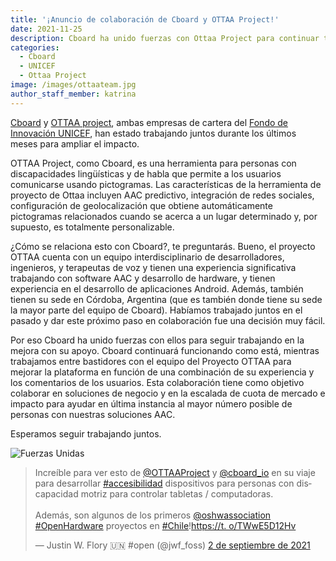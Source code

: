 ```yaml
---
title: '¡Anuncio de colaboración de Cboard y OTTAA Project!'
date: 2021-11-25
description: Cboard ha unido fuerzas con Ottaa Project para continuar trabajando en mejorar la comunicación de las personas con discapacidades
categories:
  - Cboard
  - UNICEF
  - Ottaa Project
image: /images/ottaateam.jpg
author_staff_member: katrina
---
```

[Cboard](https://www.cboard.io/) y [OTTAA project](https://www.ottaaproject.com/), ambas empresas de cartera del [Fondo de Innovación UNICEF](https://www.unicef.org/innovation/stories/giving-every-child-voice-aac-technology), han estado trabajando juntos durante los últimos meses para ampliar el impacto.

OTTAA Project, como Cboard, es una herramienta para personas con discapacidades lingüísticas y de habla que permite a los usuarios comunicarse usando pictogramas. Las características de la herramienta de proyecto de Ottaa incluyen AAC predictivo, integración de redes sociales, configuración de geolocalización que obtiene automáticamente pictogramas relacionados cuando se acerca a un lugar determinado y, por supuesto, es totalmente personalizable.

¿Cómo se relaciona esto con Cboard?, te preguntarás. Bueno, el proyecto OTTAA cuenta con un equipo interdisciplinario de desarrolladores, ingenieros, y terapeutas de voz y tienen una experiencia significativa trabajando con software AAC y desarrollo de hardware, y tienen experiencia en el desarrollo de aplicaciones Android. Además, también tienen su sede en Córdoba, Argentina (que es también donde tiene su sede la mayor parte del equipo de Cboard). Habíamos trabajado juntos en el pasado y dar este próximo paso en colaboración fue una decisión muy fácil.

Por eso Cboard ha unido fuerzas con ellos para seguir trabajando en la mejora con su apoyo. Cboard continuará funcionando como está, mientras trabajamos entre bastidores con el equipo del Proyecto OTTAA para mejorar la plataforma en función de una combinación de su experiencia y los comentarios de los usuarios. Esta colaboración tiene como objetivo colaborar en soluciones de negocio y en la escalada de cuota de mercado e impacto para ayudar en última instancia al mayor número posible de personas con nuestras soluciones AAC.

Esperamos seguir trabajando juntos.

![Fuerzas Unidas](/images/joined-forces.png)

<blockquote class="twitter-tweet"><p lang="en" dir="ltr">Increíble para ver esto de <a href="https://twitter.com/OTTAAProject?ref_src=twsrc%5Etfw">@OTTAAProject</a> y <a href="https://twitter.com/cboard_io?ref_src=twsrc%5Etfw">@cboard_io</a> en su viaje para desarrollar <a href="https://twitter.com/hashtag/accessibility?src=hash&amp;ref_src=twsrc%5Etfw">#accesibilidad</a> dispositivos para personas con discapacidad motriz para controlar tabletas / computadoras.<br><br>Además, son algunos de los primeros <a href="https://twitter.com/oshwassociation?ref_src=twsrc%5Etfw">@oshwassociation</a> <a href="https://twitter.com/hashtag/OpenHardware?src=hash&amp;ref_src=twsrc%5Etfw">#OpenHardware</a> proyectos en <a href="https://twitter.com/hashtag/Chile?src=hash&amp;ref_src=twsrc%5Etfw">#Chile</a>!<a href="https://t.co/TWwE5D12Hv">https://t. o/TWwE5D12Hv</a></p>&mdash; Justin W. Flory 🇺🇳 #open (@jwf_foss) <a href="https://twitter.com/jwf_foss/status/1433355620619636736?ref_src=twsrc%5Etfw">2 de septiembre de 2021</a></blockquote> <script async src="https://platform.twitter.com/widgets.js" charset="utf-8"></script>

